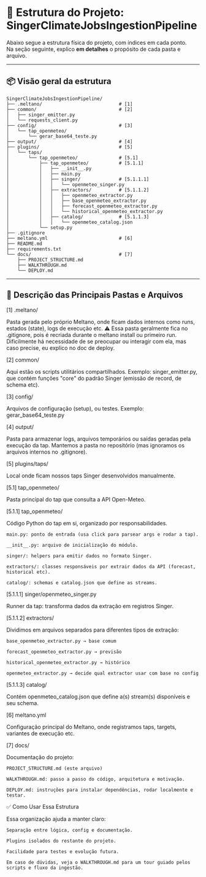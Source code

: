 # 📂 Estrutura do Projeto: SingerClimateJobsIngestionPipeline

Abaixo segue a estrutura física do projeto, com índices em cada ponto.  
Na seção seguinte, explico **em detalhes** o propósito de cada pasta e arquivo.

---

## 📦 Visão geral da estrutura

```plaintext
SingerClimateJobsIngestionPipeline/
├── .meltano/                            # [1]
├── common/                              # [2]
│   ├── singer_emitter.py
│   └── requests_client.py
├── config/                              # [3]
│   └── tap_openmeteo/
│       └── gerar_base64_teste.py
├── output/                              # [4]
├── plugins/                             # [5]
│   └── taps/
│       └── tap_openmeteo/               # [5.1]
│           ├── tap_openmeteo/           # [5.1.1]
│           │   ├── __init__.py
│           │   ├── main.py
│           │   ├── singer/              # [5.1.1.1]
│           │   │   └── openmeteo_singer.py
│           │   ├── extractors/          # [5.1.1.2]
│           │   │   ├── openmeteo_extractor.py
│           │   │   ├── base_openmeteo_extractor.py
│           │   │   ├── forecast_openmeteo_extractor.py
│           │   │   └── historical_openmeteo_extractor.py
│           │   ├── catalog/             # [5.1.1.3]
│           │   │   └── openmeteo_catalog.json
│           └── setup.py
├── .gitignore
├── meltano.yml                          # [6]
├── README.md
├── requirements.txt
└── docs/                                # [7]
    ├── PROJECT_STRUCTURE.md
    ├── WALKTHROUGH.md
    └── DEPLOY.md
```

---

## 📝 **Descrição das Principais Pastas e Arquivos**


[1] .meltano/

Pasta gerada pelo próprio Meltano, onde ficam dados internos como runs, estados (state), logs de execução etc.
⚠️ Essa pasta geralmente fica no .gitignore, pois é recriada durante o meltano install ou primeiro run.
Dificilmente há necessidade de se preocupar ou interagir com ela, mas caso precise, eu explico no doc de deploy.


[2] common/

Aqui estão os scripts utilitários compartilhados.
Exemplo: singer_emitter.py, que contém funções "core" do padrão Singer (emissão de record, de schema etc).


[3] config/

Arquivos de configuração (setup), ou testes.
Exemplo: gerar_base64_teste.py 


[4] output/

Pasta para armazenar logs, arquivos temporários ou saídas geradas pela execução da tap.
Mantemos a pasta no repositório (mas ignoramos os arquivos internos no .gitignore).


[5] plugins/taps/

Local onde ficam nossos taps Singer desenvolvidos manualmente.

[5.1] tap_openmeteo/

Pasta principal do tap que consulta a API Open-Meteo.

[5.1.1] tap_openmeteo/

Código Python do tap em si, organizado por responsabilidades.

    main.py: ponto de entrada (usa click para parsear args e rodar a tap).

    __init__.py: arquivo de inicialização do módulo.

    singer/: helpers para emitir dados no formato Singer.

    extractors/: classes responsáveis por extrair dados da API (forecast, historical etc).

    catalog/: schemas e catalog.json que define as streams.

[5.1.1.1] singer/openmeteo_singer.py

Runner da tap: transforma dados da extração em registros Singer.

[5.1.1.2] extractors/

Dividimos em arquivos separados para diferentes tipos de extração:

    base_openmeteo_extractor.py → base comum

    forecast_openmeteo_extractor.py → previsão

    historical_openmeteo_extractor.py → histórico

    openmeteo_extractor.py → decide qual extractor usar com base no config

[5.1.1.3] catalog/

Contém openmeteo_catalog.json que define a(s) stream(s) disponíveis e seu schema.

[6] meltano.yml

Configuração principal do Meltano, onde registramos taps, targets, variantes de execução etc.

[7] docs/

Documentação do projeto:

    PROJECT_STRUCTURE.md (este arquivo)

    WALKTHROUGH.md: passo a passo do código, arquitetura e motivação.

    DEPLOY.md: instruções para instalar dependências, rodar localmente e testar.

✅ Como Usar Essa Estrutura

Essa organização ajuda a manter claro:

    Separação entre lógica, config e documentação.

    Plugins isolados do restante do projeto.

    Facilidade para testes e evolução futura.

    Em caso de dúvidas, veja o WALKTHROUGH.md para um tour guiado pelos scripts e fluxo da ingestão.